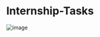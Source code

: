 # Internship-Tasks

![image](https://user-images.githubusercontent.com/97382532/184477600-46251de0-0b2f-42bd-bb3f-ef8ef5089f79.png)

